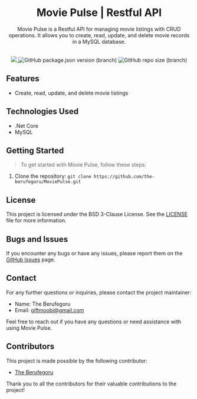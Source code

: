 <div align="center">
  <h1>Movie Pulse | Restful API</h1>
  <p>
    Movie Pulse is a Restful API for managing movie listings with CRUD operations.
    It allows you to create, read, update, and delete movie records in a MySQL database.
  </p>
  <br>
  <a href="https://github.com/the-berufegoru/MoviePulse/actions/workflows/codeql.yml">
    <img src="https://github.com/the-berufegoru/MoviePulse/actions/workflows/codeql.yml/badge.svg?branch=main" />
  </a>
  <img alt="GitHub package.json version (branch)" src="https://img.shields.io/github/package-json/v/the-berufegoru/MoviePulse/master">
  <img alt="GitHub repo size (branch)" src="https://img.shields.io/github/repo-size/the-berufegoru/MoviePulse">
  <br>
</div>

## Features

- Create, read, update, and delete movie listings

## Technologies Used

- .Net Core
- MySQL

## Getting Started

> To get started with Movie Pulse, follow these steps:

1. Clone the repository: `git clone https://github.com/the-berufegoru/MoviePulse.git`

## License

This project is licensed under the BSD 3-Clause License. See the [LICENSE](LICENSE) file for more information.

## Bugs and Issues

If you encounter any bugs or have any issues, please report them on the [GitHub Issues](https://github.com/the-berufegoru/MoviePulse/issues) page.

## Contact

For any further questions or inquiries, please contact the project maintainer:

- Name: The Berufegoru
- Email: [giftmoobi@gmail.com](mailto:giftmoobi@gmail.com)

Feel free to reach out if you have any questions or need assistance with using Movie Pulse.

## Contributors

This project is made possible by the following contributor:

- [The Berufegoru](https://github.com/the-berufegoru)

Thank you to all the contributors for their valuable contributions to the project!
